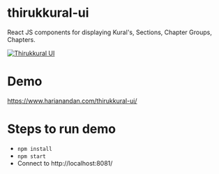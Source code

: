 # thirukkural-ui
React JS components for displaying Kural's, Sections, Chapter Groups, Chapters.

[![Thirukkural UI](https://img.shields.io/npm/v/thirukkural-ui)](https://www.npmjs.com/package/thirukkural-ui)


# Demo
https://www.harianandan.com/thirukkural-ui/

# Steps to run demo
- `npm install`
- `npm start`
- Connect to http://localhost:8081/